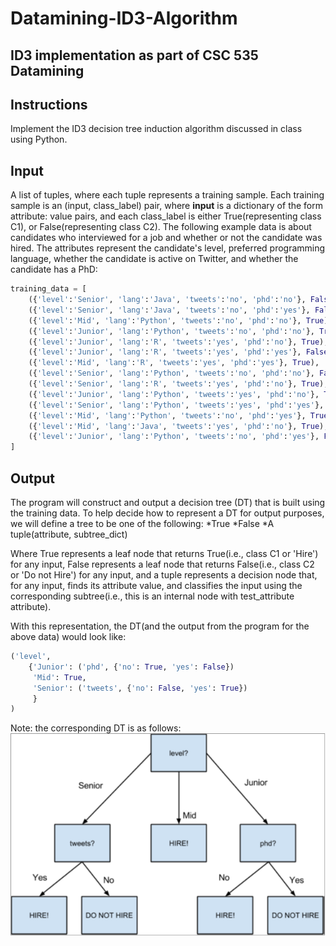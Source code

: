 # Datamining-ID3-Algorithm
## ID3 implementation as part of CSC 535 Datamining

## Instructions
Implement the ID3 decision tree induction algorithm discussed in class using Python.

## Input
A list of tuples, where each tuple represents a training sample. Each training sample is an (input, class_label) pair, where **input** is a dictionary of the form attribute: value pairs, and each class_label is either True(representing class C1), or False(representing class C2). The following example data is about candidates who interviewed for a job and whether or not the candidate was hired. The attributes represent the candidate's level, preferred programming language, whether the candidate is active on Twitter, and whether the candidate has a PhD:

```python
training_data = [
    ({'level':'Senior', 'lang':'Java', 'tweets':'no', 'phd':'no'}, False),
    ({'level':'Senior', 'lang':'Java', 'tweets':'no', 'phd':'yes'}, False),
    ({'level':'Mid', 'lang':'Python', 'tweets':'no', 'phd':'no'}, True),
    ({'level':'Junior', 'lang':'Python', 'tweets':'no', 'phd':'no'}, True),
    ({'level':'Junior', 'lang':'R', 'tweets':'yes', 'phd':'no'}, True),
    ({'level':'Junior', 'lang':'R', 'tweets':'yes', 'phd':'yes'}, False),
    ({'level':'Mid', 'lang':'R', 'tweets':'yes', 'phd':'yes'}, True),
    ({'level':'Senior', 'lang':'Python', 'tweets':'no', 'phd':'no'}, False),
    ({'level':'Senior', 'lang':'R', 'tweets':'yes', 'phd':'no'}, True),
    ({'level':'Junior', 'lang':'Python', 'tweets':'yes', 'phd':'no'}, True),
    ({'level':'Senior', 'lang':'Python', 'tweets':'yes', 'phd':'yes'}, True),
    ({'level':'Mid', 'lang':'Python', 'tweets':'no', 'phd':'yes'}, True),
    ({'level':'Mid', 'lang':'Java', 'tweets':'yes', 'phd':'no'}, True),
    ({'level':'Junior', 'lang':'Python', 'tweets':'no', 'phd':'yes'}, False)
] 
```

## Output
The program will construct and output a decision tree (DT) that is built using the training data. To help decide how to represent a DT for output purposes, we will define a tree to be one of the following:
*True
*False
*A tuple(attribute, subtree_dict)

Where True represents a leaf node that returns True(i.e., class C1 or 'Hire') for any input, False represents a leaf node that returns False(i.e., class C2 or 'Do not Hire') for any input, and a tuple represents a decision node that, for any input, finds its attribute value, and classifies the input using the corresponding subtree(i.e., this is an internal node with test_attribute attribute).

With this representation, the DT(and the output from the program for the above data) would look like:

```python
('level',
    {'Junior': ('phd', {'no': True, 'yes': False})
     'Mid': True,
     'Senior': ('tweets', {'no': False, 'yes': True})
     }
)
```
Note: the corresponding DT is as follows:
![DT Example](DTExample.png)
